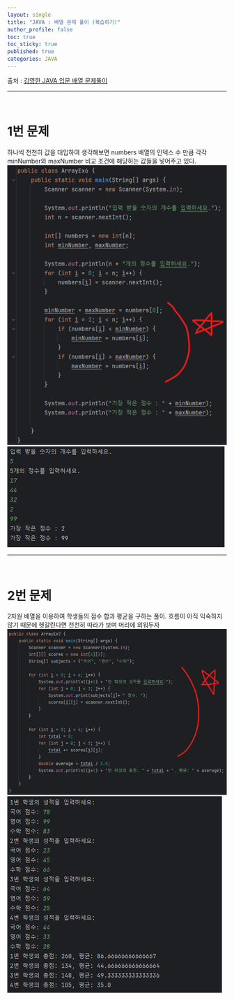 ```yaml
---
layout: single
title: "JAVA : 배열 문제 풀이 (복습하기)"
author_profile: false
toc: true
toc_sticky: true
published: true
categories: JAVA
---
```


<div class="notice--info">
출처 : <u>김영한 JAVA 입문 배열 문제풀이</u> 
</div>

<hr>
<br>

# 1번 문제

<div class="notice--primary">
하나씩 천천히 값을 대입하여 생각해보면 numbers 배열의 인덱스 수 만큼 각각 minNumber와 maxNumber 비교 조건에 해당하는 값들을 넣어주고 있다.
</div>

<img src="/assets/images/JAVA/JAVA-배열문제풀이.png">

<img src="/assets/images/JAVA/JAVA-배열문제풀이결과.png">

<hr>
<br>


# 2번 문제

<div class="notice--primary">
2차원 배열을 이용하여 학생들의 점수 합과 평균을 구하는 풀이. 흐름이 아직 익숙하지 않기 때문에 헷갈린다면 천천히 따라가 보며 머리에 외워두자
</div>

<img src="/assets/images/JAVA/JAVA-배열문제2.png">

<img src="/assets/images/JAVA/JAVA-배열문제풀이결과2.png">
